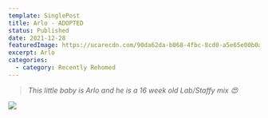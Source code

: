 ```yaml
---
template: SinglePost
title: Arlo - ADOPTED
status: Published
date: 2021-12-28
featuredImage: https://ucarecdn.com/90da62da-b068-4fbc-8cd0-a5e65e00b0ae/-/crop/2041x1243/0,99/-/preview/
excerpt: Arlo
categories:
  - category: Recently Rehomed
---
```

> *This little baby is Arlo and he is a 16 week old Lab/Staffy mix 😍*

![](https://ucarecdn.com/e7e5508e-c611-4dfd-b205-a771b555fd20/)
